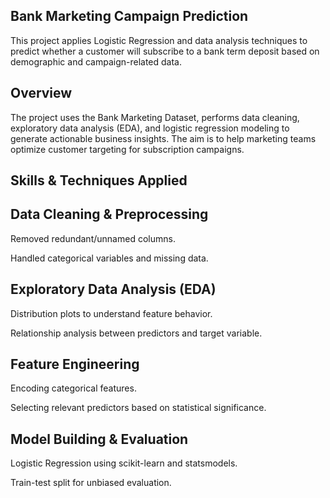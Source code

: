 ## Bank Marketing Campaign Prediction
This project applies Logistic Regression and data analysis techniques to predict whether a customer will subscribe to a bank term deposit based on demographic and campaign-related data.

## Overview
The project uses the Bank Marketing Dataset, performs data cleaning, exploratory data analysis (EDA), and logistic regression modeling to generate actionable business insights. The aim is to help marketing teams optimize customer targeting for subscription campaigns.

## Skills & Techniques Applied
## Data Cleaning & Preprocessing

Removed redundant/unnamed columns.

Handled categorical variables and missing data.

## Exploratory Data Analysis (EDA)

Distribution plots to understand feature behavior.

Relationship analysis between predictors and target variable.

## Feature Engineering

Encoding categorical features.

Selecting relevant predictors based on statistical significance.

## Model Building & Evaluation

Logistic Regression using scikit-learn and statsmodels.

Train-test split for unbiased evaluation.

